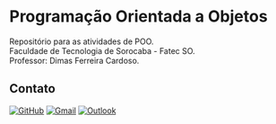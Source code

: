 # Programação Orientada a Objetos
Repositório para as atividades de POO. </br>
Faculdade de Tecnologia de Sorocaba - Fatec SO. </br>
Professor: Dimas Ferreira Cardoso. </br>

## Contato

[![GitHub](https://img.shields.io/badge/GitHub-100000?style=for-the-badge&logo=github&logoColor=white)](https://github.com/edssaac)
[![Gmail](https://img.shields.io/badge/Gmail-D14836?style=for-the-badge&logo=gmail&logoColor=white)](mailto:edssaac@gmail.com)
[![Outlook](https://img.shields.io/badge/Outlook-0078D4?style=for-the-badge&logo=microsoft-outlook&logoColor=white)](mailto:edssaac@outlook.com)
